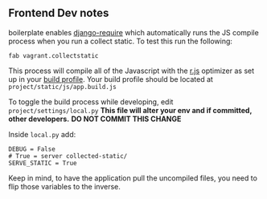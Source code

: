 ## Frontend Dev notes ##


boilerplate enables [django-require](http://github.com/etianen/django-require) which automatically runs the JS compile process when you run a collect static.
To test this run the following:


    fab vagrant.collectstatic

This process will compile all of the Javascript with the [r.js](http://github.com/jrburke/r.js) optimizer as set up in your [build profile](http://requirejs.org/docs/optimization.html#wholeproject).
Your build profile should be located at `project/static/js/app.build.js`

To toggle the build process while developing, edit `project/settings/local.py`
**This file will alter your env and if committed, other developers.**
**DO NOT COMMIT THIS CHANGE**

Inside `local.py` add:
    
    DEBUG = False
    # True = server collected-static/
    SERVE_STATIC = True

Keep in mind, to have the application pull the uncompiled files, you need to flip those variables to the inverse.  